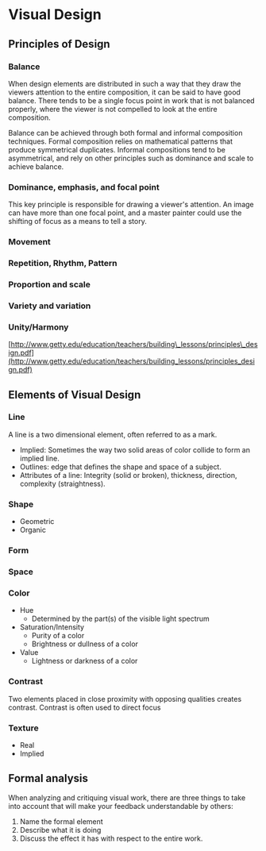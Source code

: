 # Visual Design



## Principles of Design

### Balance

When design elements are distributed in such a way that they draw the viewers attention to the entire composition, it can be said to have good balance. There tends to be a single focus point in work that is not balanced properly, where the viewer is not compelled to look at the entire composition.

Balance can be achieved through both formal and informal composition techniques. Formal composition relies on mathematical patterns that produce symmetrical duplicates. Informal compositions tend to be asymmetrical, and rely on other principles such as dominance and scale to achieve balance.

### Dominance, emphasis, and focal point

This key principle is responsible for drawing a viewer's attention. An image can have more than one focal point, and a master painter could use the shifting of focus as a means to tell a story.

### Movement

### Repetition, Rhythm, Pattern

### Proportion and scale

### Variety and variation

### Unity/Harmony

[http://www.getty.edu/education/teachers/building\_lessons/principles\_design.pdf](http://www.getty.edu/education/teachers/building_lessons/principles_design.pdf)

## Elements of Visual Design

### Line

A line is a two dimensional element, often referred to as a mark.

* Implied: Sometimes the way two solid areas of color collide to form an implied line.
* Outlines: edge that defines the shape and space of a subject.
* Attributes of a line: Integrity \(solid or broken\), thickness, direction, complexity \(straightness\).

### Shape

* Geometric
* Organic

### Form

### Space

### Color

* Hue
  * Determined by the part\(s\) of the visible light spectrum
* Saturation/Intensity
  * Purity of a color
  * Brightness or dullness of a color
* Value
  * Lightness or darkness of a color

### Contrast

Two elements placed in close proximity with opposing qualities creates contrast. Contrast is often used to direct focus

### Texture

* Real
* Implied

## Formal analysis

When analyzing and critiquing visual work, there are three things to take into account that will make your feedback understandable by others:

1. Name the formal element
2. Describe what it is doing
3. Discuss the effect it has with respect to the entire work.



